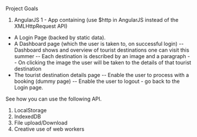 Project Goals
1. AngularJS 1 - App containing 
(use $http in AngularJS instead of the XMLHttpRequest API) 
- A Login Page (backed by static data).
- A Dashboard page (which the user is taken to, on successful login)
-- Dashboard shows and overview of tourist destinations one can visit this summer
-- Each destination is described by an image and a paragraph
-- On clicking the image the user will be taken to the details of that tourist destination
- The tourist destination details page
-- Enable the user to process with a booking (dummy page)
-- Enable the user to logout - go back to the Login page.

See how you can use the following API.
1. LocalStorage
2. IndexedDB
3. File upload/Download
4. Creative use of web workers


